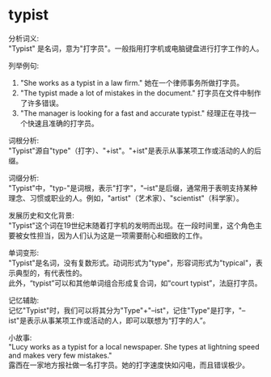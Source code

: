 # typist

分析词义:  
"Typist" 是名词，意为"打字员"。一般指用打字机或电脑键盘进行打字工作的人。

  

列举例句:

  

1.  "She works as a typist in a law firm." 她在一个律师事务所做打字员。
2.  "The typist made a lot of mistakes in the document." 打字员在文件中制作了许多错误。
3.  "The manager is looking for a fast and accurate typist." 经理正在寻找一个快速且准确的打字员。

  

词根分析:  
"Typist"源自"type"（打字）、"+ist"。"+ist"是表示从事某项工作或活动的人的后缀。

  

词缀分析:  
"Typist"中，"typ-"是词根，表示"打字"，"–ist"是后缀，通常用于表明支持某种理念、习惯或职业的人。例如，"artist"（艺术家）、"scientist"（科学家）。

  

发展历史和文化背景:  
"Typist"这个词在19世纪末随着打字机的发明而出现。在一段时间里，这个角色主要被女性担当，因为人们认为这是一项需要耐心和细致的工作。

  

单词变形:  
"Typist"是名词，没有复数形式。动词形式为"type"，形容词形式为"typical"，表示典型的，有代表性的。  
此外，“typist”可以和其他单词组合形成复合词，如“court typist”，法庭打字员。

  

记忆辅助:  
记忆"Typist"时，我们可以将其分为"Type"+"–ist"，记住"Type"是打字，"–ist"是表示从事某项工作或活动的人，即可以联想为“打字的人”。

  

小故事:  
"Lucy works as a typist for a local newspaper. She types at lightning speed and makes very few mistakes."  
露西在一家地方报社做一名打字员。她的打字速度快如闪电，而且错误极少。
